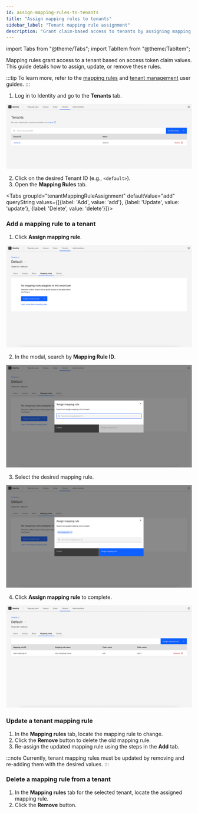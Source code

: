 ```yaml
---
id: assign-mapping-rules-to-tenants
title: "Assign mapping rules to tenants"
sidebar_label: "Tenant mapping rule assignment"
description: "Grant claim-based access to tenants by assigning mapping rules in the Identity UI."
---
```


import Tabs from "@theme/Tabs";
import TabItem from "@theme/TabItem";

Mapping rules grant access to a tenant based on access token claim values. This guide details how to assign, update, or remove these rules.

:::tip
To learn more, refer to the [mapping rules](manage-mapping-rules.md) and [tenant management](../tenant.md) user guides.
:::

1. Log in to Identity and go to the **Tenants** tab.

![tenant-list](../img/tenant-list.png)

2. Click on the desired Tenant ID (e.g., `<default>`).
3. Open the **Mapping Rules** tab.

<Tabs groupId="tenantMappingRuleAssignment" defaultValue="add" queryString values={[{label: 'Add', value: 'add'}, {label: 'Update', value: 'update'}, {label: 'Delete', value: 'delete'}]}>

<TabItem value="add">

### Add a mapping rule to a tenant

1. Click **Assign mapping rule**.

![tenant-detail-mapping-rules-empty](../img/tenant-detail-mapping-rules-empty.png)

2. In the modal, search by **Mapping Rule ID**.

![tenant-assign-mapping-rule-modal-empty](../img/tenant-assign-mapping-rule-modal-empty.png)

3. Select the desired mapping rule.

![tenant-assign-mapping-rule-modal-selected](../img/tenant-assign-mapping-rule-modal-selected.png)

4. Click **Assign mapping rule** to complete.

![tenant-mapping-rule-assigned](../img/tenant-mapping-rule-assigned.png)

</TabItem>

<TabItem value="update">

### Update a tenant mapping rule

1. In the **Mapping rules** tab, locate the mapping rule to change.
2. Click the **Remove** button to delete the old mapping rule.
3. Re-assign the updated mapping rule using the steps in the **Add** tab.

:::note
Currently, tenant mapping rules must be updated by removing and re-adding them with the desired values.
:::

</TabItem>

<TabItem value="delete">

### Delete a mapping rule from a tenant

1. In the **Mapping rules** tab for the selected tenant, locate the assigned mapping rule.
2. Click the **Remove** button.

</TabItem>

</Tabs>
